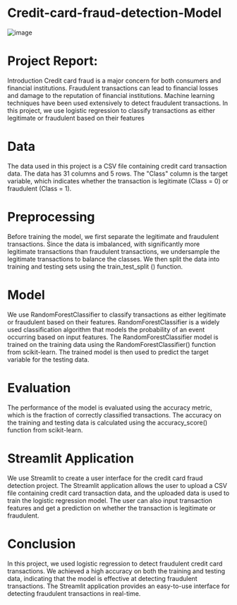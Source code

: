 # Credit-card-fraud-detection-Model
![image](https://github.com/GeetGhai/Credit-card-fraud-detection-Model/assets/154088899/3bf04034-5dbf-4e23-b2d1-79aa4db3ca6e)


# Project Report:
Introduction
Credit card fraud is a major concern for both consumers and financial institutions. Fraudulent transactions can lead to financial losses and damage to the reputation of financial institutions. Machine learning techniques have been used extensively to detect fraudulent transactions. In this project, we use logistic regression to classify transactions as either legitimate or fraudulent based on their features

# Data
The data used in this project is a CSV file containing credit card transaction data. The data has 31 columns and 5 rows. The "Class" column is the target variable, which indicates whether the transaction is legitimate (Class = 0) or fraudulent (Class = 1).

# Preprocessing
Before training the model, we first separate the legitimate and fraudulent transactions. Since the data is imbalanced, with significantly more legitimate transactions than fraudulent transactions, we undersample the legitimate transactions to balance the classes. We then split the data into training and testing sets using the train_test_split () function.

# Model
We use RandomForestClassifier to classify transactions as either legitimate or fraudulent based on their features. RandomForestClassifier is a widely used classification algorithm that models the probability of an event occurring based on input features. The  RandomForestClassifier model is trained on the training data using the RandomForestClassifier() function from scikit-learn. The trained model is then used to predict the target variable for the testing data.

# Evaluation
The performance of the model is evaluated using the accuracy metric, which is the fraction of correctly classified transactions. The accuracy on the training and testing data is calculated using the accuracy_score() function from scikit-learn.

# Streamlit Application
We use Streamlit to create a user interface for the credit card fraud detection project. The Streamlit application allows the user to upload a CSV file containing credit card transaction data, and the uploaded data is used to train the logistic regression model. The user can also input transaction features and get a prediction on whether the transaction is legitimate or fraudulent.

# Conclusion
In this project, we used logistic regression to detect fraudulent credit card transactions. We achieved a high accuracy on both the training and testing data, indicating that the model is effective at detecting fraudulent transactions. The Streamlit application provides an easy-to-use interface for detecting fraudulent transactions in real-time.
